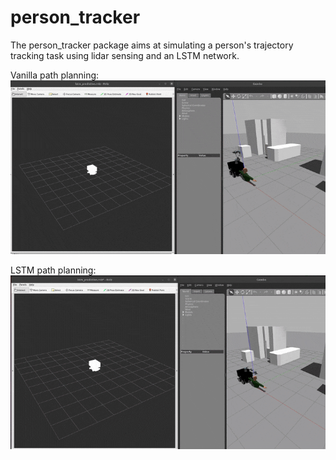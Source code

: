 # person_tracker

The person_tracker package aims at simulating a person's trajectory tracking task using lidar sensing and an LSTM network.

Vanilla path planning:
![.](https://github.com/giulianodejulio/person_tracker/blob/main/vanilla-path-planning.gif)

LSTM path planning:
![.](https://github.com/giulianodejulio/person_tracker/blob/main/lstm-path-planning.gif)